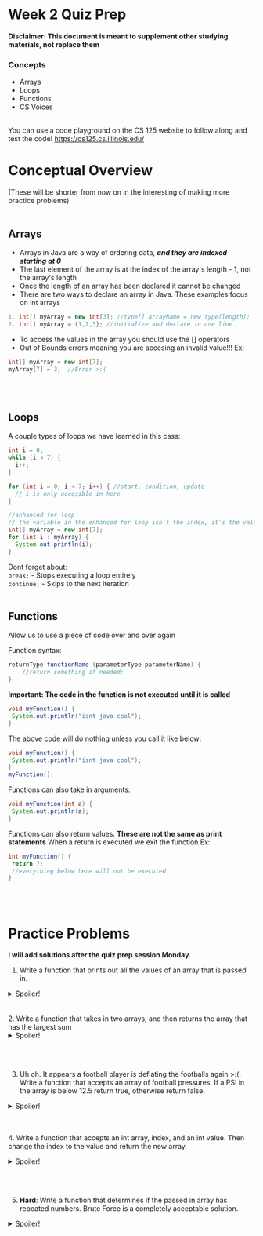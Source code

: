 # Week 2 Quiz Prep

**Disclaimer: This document is meant to supplement other studying materials, not replace them**<br>

### Concepts
   * Arrays
   * Loops
   * Functions
   * CS Voices
   <br></br>
   
   You can use a code playground on the CS 125 website to follow along and test the code! https://cs125.cs.illinois.edu/
   

# Conceptual Overview
(These will be shorter from now on in the interesting of making more practice problems)
<br></br>
## Arrays
  * Arrays in Java are a way of ordering data, ***and they are indexed starting at 0***
  * The last element of the array is at the index of the array's length - 1, not the array's length 
  * Once the length of an array has been declared it cannot be changed
  * There are two ways to declare an array in Java. These examples focus on int arrays
   ```java
   1. int[] myArray = new int[3]; //type[] arrayName = new type[length]; 
   2. int[] myArray = {1,2,3}; //initialize and declare in one line 
   ```
  * To access the values in the array you should use the [] operators
  * Out of Bounds errors meaning you are accesing an invalid value!!!
  Ex:
  ```java
  int[] myArray = new int[7];
  myArray[7] = 3;  //Error >:(
  ```
  <br></br>
  ## Loops
  A couple types of loops we have learned in this cass:
  ```java
  int i = 0;
  while (i < 7) {
    i++;
  }
  
  for (int i = 0; i < 7; i++) { //start, condition, update
    // i is only accesible in here
  }
  
  //enhanced for loop
  // the variable in the enhanced for loop isn’t the index, it’s the value at that index in the array
 int[] myArray = new int[7];
 for (int i : myArray) {
    System.out.println(i);
 }
```
Dont forget about:</br>
```break;``` - Stops executing a loop entirely</br>
```continue;``` - Skips to the next iteration
<br></br>
## Functions
Allow us to use a piece of code over and over again

Function syntax: 
```java
returnType functionName (parameterType parameterName) {
	//return something if needed; 
}
```
  **Important: The code in the function is not executed until it is called**  
 ```java
 void myFunction() {
  System.out.println("isnt java cool");
 }
 ```
 The above code will do nothing unless you call it like below: 
 ```java
 void myFunction() {
  System.out.println("isnt java cool");
 }
 myFunction();
 ```
 
 Functions can also take in arguments:
 ```java
 void myFunction(int a) {
  System.out.println(a);
 }
 ```
 Functions can also return values.
 **These are not the same as print statements**
 When a return is executed we exit the function
 Ex:
 ```java
 int myFunction() {
  return 7;
  //everything below here will not be executed
 }
 ```
 <br></br>
 # Practice Problems
 **I will add solutions after the quiz prep session Monday.**
 
 1. Write a function that prints out all the values of an array that is passed in.
 <details>
	<summary>Spoiler!</summary>
	
```java
	void printArray(int[] a) {
	  for (int i : a) {
           System.out.println(i);
 	  }
  
	}
	
```
</details>
   <br></br>
2. Write a function that takes in two arrays, and then returns the array that has the largest sum
 <details>
	<summary>Spoiler!</summary>
	
```java
	int[] returnLargestSum(int[] one, int[] two) {
  	  int sumOne = 0;
  	  int sumTwo = 0;
  
  	  for (int i : one) {
    		sumOne += i;
  	  }
  	  for (int i = 0; i < two.length; i++) {
    		sumTwo += two[i];
 	  }
  
  	  if (sumOne > sumTwo) {
    		return one;
  	  } else {
    	       return two;
  	  }
	}
	
```
</details>

  <br></br>
  
3. Uh oh. It appears a football player is deflating the footballs again >:(. Write a function that accepts an array of football pressures. If a PSI in the array is below 12.5 return true, otherwise return false.
 <details>
	<summary>Spoiler!</summary>
	
```java
	boolean bradyDetector(double[] one) {
 	  for (double i : one) {
    	    if (i < 12.5) {
     	      return true;
    	    }
  	  }
  
  	return false;
	}

	
```
</details>


   <br></br>
4. Write a function that accepts an int array, index, and an int value. Then change the index to the value and return the new array.
 <details>
	<summary>Spoiler!</summary>
	
```java
	int[] changeValue(int[] myArray, int index, int value) {
  	   myArray[index] = value;
  	   return myArray;
	}


	
```
</details>

  <br></br>

5. **Hard**: Write a function that determines if the passed in array has repeated numbers. Brute Force is a completely acceptable solution.

 <details>
	<summary>Spoiler!</summary>
	
```java
	boolean areThereRepeats(int[] passedIn) {
  	   for (int i = 0; i < passedIn.length; i++) {
    		for (int j = 0; j < passedIn.length; j++) {
      		  if (i != j) {
        
        	     if (passedIn[i] == passedIn[j]) {
                        return true;
       		     }
      		  }
    		}
  	     }
 	   return false;
	}


	
```
</details>

  <br></br>


  
  


